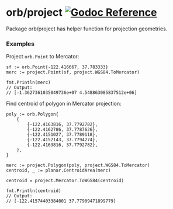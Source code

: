orb/project [![Godoc Reference](https://godoc.org/github.com/macheal/orb/project?status.svg)](https://godoc.org/github.com/macheal/orb/project)
===========

Package orb/project has helper function for projection geometries.

### Examples

Project `orb.Point` to Mercator:

	sf := orb.Point{-122.416667, 37.783333}
	merc := project.Point(sf, project.WGS84.ToMercator)

	fmt.Println(merc)
	// Output:
	// [-1.3627361035049736e+07 4.548863085837512e+06]

Find centroid of polygon in Mercator projection:

	poly := orb.Polygon{
		{
			{-122.4163816, 37.7792782},
			{-122.4162786, 37.7787626},
			{-122.4151027, 37.7789118},
			{-122.4152143, 37.7794274},
			{-122.4163816, 37.7792782},
		},
	}

	merc := project.Polygon(poly, project.WGS84.ToMercator)
	centroid, _ := planar.CentroidArea(merc)

	centroid = project.Mercator.ToWGS84(centroid)

	fmt.Println(centroid)
	// Output:
	// [-122.41574403384001 37.77909471899779]

